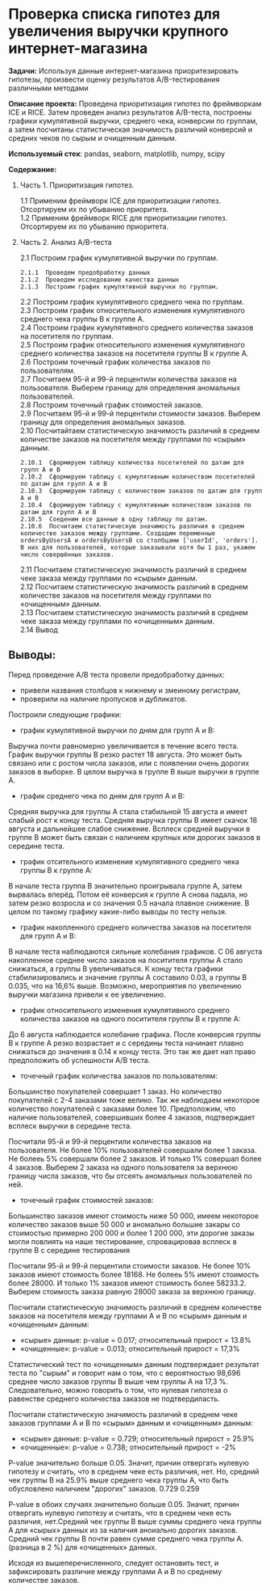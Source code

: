# Проверка списка гипотез для увеличения выручки крупного интернет-магазина

**Задачи:**  Используя данные интернет-магазина приоритезировать гипотезы, произвести оценку результатов A/B-тестирования различными методами

**Описание проекта:** Проведена приоритизация гипотез по фреймворкам ICE и RICE. Затем проведен анализ результатов A/B-теста, построены графики кумулятивной выручки, среднего чека, конверсии по группам, а затем посчитаны статистическая значимость различий конверсий
и средних чеков по сырым и очищенным данным.

**Используемый стек**: pandas, seaborn, matplotlib, numpy, scipy

**Содержание:**

1.  Часть 1. Приоритизация гипотез.

    1.1  Применим фреймворк ICE для приоритизации гипотез. Отсортируем их по убыванию приоритета.  
    1.2  Применим фреймворк RICE для приоритизации гипотез. Отсортируем их по убыванию приоритета.

2.  Часть 2. Анализ A/B-теста

    2.1  Построим график кумулятивной выручки по группам.

        2.1.1  Проведем предобработку данных  
        2.1.2  Проведем исследование качества данных  
        2.1.3  Построим график кумулятивной выручки по группам.

    2.2  Построим график кумулятивного среднего чека по группам.  
    2.3  Построим график относительного изменения кумулятивного среднего чека группы B к группе A.  
    2.4  Построим график кумулятивного среднего количества заказов на посетителя по группам.  
    2.5  Построим график относительного изменения кумулятивного среднего количества заказов на посетителя группы B к группе A.  
    2.6  Построим точечный график количества заказов по пользователям.  
    2.7  Посчитаем 95-й и 99-й перцентили количества заказов на пользователя. Выберем границу для определения аномальных пользователей.  
    2.8  Построим точечный график стоимостей заказов.  
    2.9  Посчитаем 95-й и 99-й перцентили стоимости заказов. Выберем границу для определения аномальных заказов.  
    2.10  Посчитайтаем статистическую значимость различий в среднем количестве заказов на посетителя между группами по «сырым» данным.

        2.10.1  Сформируем таблицу количества посетителей по датам для групп А и В  
        2.10.2  Сформируем таблицу с кумулятивным количеством посетителей по датам для групп А и В  
        2.10.3  Сформируем таблицу с количеством заказов по датам для групп А и В  
        2.10.4  Сформируем таблицу с кумулятивным количеством заказов по датам для групп А и В  
        2.10.5  Соеденим все данные в одну таблицу по датам.  
        2.10.6  Посчитаем статистическую значимость различия в среднем количестве заказов между группами. Создадим переменные ordersByUsersA и ordersByUsersB со столбцами ['userId', 'orders']. В них для пользователей, которые заказывали хотя бы 1 раз, укажем число совершённых заказов.

    2.11  Посчитаем статистическую значимость различий в среднем чеке заказа между группами по «сырым» данным.  
    2.12  Посчитаем статистическую значимость различий в среднем количестве заказов на посетителя между группами по «очищенным» данным.  
    2.13  Посчитаем статистическую значимость различий в среднем чеке заказа между группами по «очищенным» данным.  
    2.14  Вывод

## Выводы: ##

Перед проведение А/В теста провели предобработку данных:
- привели названия столбцов к нижнему и змеиному регистрам,
- проверили на наличие пропусков и дубликатов.

Построили следующие графики:

- график кумулятивной выручки по дням для групп А и В:

Выручка почти равномерно увеличивается в течение всего теста.
График выручки группы В резко растет 18 августа. Это может быть связано или с ростом числа заказов, или с появлении очень дорогих заказов в выборке. В целом выручка в группе В выше выручки в группе А.


- график среднего чека по дням для групп А и В:

Средняя выручка для группы А стала стабильной 15 августа и имеет слабый рост к концу теста. Средняя выручка группы В имеет скачок 18 августа и дальнейшее слабое снижение. Всплеск средней выручки в группе В может быть связан с наличием крупных или дорогих заказов в середине теста.

 
- график отсительного изменение кумулятивного среднего чека группы B к группе A:

В начале теста группа B значительно проигрывала группе A, затем вырвалась вперёд. Потом её конверсия к группе А снова падала, но затем резко возросла и со значения 0.5 начала плавное снижение. В целом по такому графику какие-либо выводы по тесту нельзя.

- график накопленного среднего количества заказов на посетителя для групп А и В:

В начале теста наблюдаются сильные колебания графиков. С 06 августа накопленное среднее число заказов на поситителя группы А стало снижаться, а группы В увеличиваться. К концу теста графики стабилизировались и значение группы А составило 0.03, а группы В 0.035, что на 16,6% выше. Возможно, мероприятия по увеличению выручки магазина привели к ее увеличению.


- график относительного изменения кумулятивного среднего количества заказов на одного поситителя группы B к группе A:

До 6 августа наблюдается колебание графика. После конверсия группы В к группе А резко возрастает и с середины теста начинает плавно снижаться до значения в 0.14 к концу теста. Это так же дает нап право предположить об успешности А/В теста.

- точечный график количества заказов по пользователям:

Большинство покупателей совершает 1 заказ. Но количество покупателей с 2-4 заказами тоже велико. Так же наблюдаем некоторое количество покупателей с заказами более 10. Предположим, что наличие пользователей, совершивших более 4 заказов, подтверждает всплеск выручки в середине теста.


Посчитали 95-й и 99-й перцентили количества заказов на пользователя. Не более 10% пользователей совершали более 1 заказа. Не болееь 5% совершали более 2 заказов. И только 1% совершал более 4 заказов. Выберем 2 заказа на одного пользователя за верхнюю границу числа заказов, что бы отсеять аномальных пользователей по ней.


- точечный график стоимостей заказов:

Большинство заказов имеют стоимость ниже 50 000, имеем некоторое количество заказов выше 50 000 и аномально большие закары со стоимостью примерно 200 000 и более 1 200 000, эти дорогие заказы могли повлиять на наше тестирование, спровацировав всплеск в группе В с середине тестирования

Посчитали 95-й и 99-й перцентили стоимости заказов. Не более 10% заказов имеют стоимость более 18168. Не болееь 5% имеют стоимость более 28000. И только 1% заказов имеют стоимость более 58233.2. Выберем стоимость заказа равную 28000 заказа за верхнюю границу.


Посчитали статистическую значимость различий в среднем количестве заказов на посетителя между группами А и В по «сырым» данным и «очищенным» данным:

- «сырые» данные: p-value = 0.017; относительный прирост = 13.8%
- «очищенные»: p-value = 0.013; относительный прирост = 17,3%

Статистический тест по «очищенным» данным подтверждает результат теста по "сырым" и говорит нам о том, что с вероятностью 98,696 среднее число заказов группы В выше чем группы А на 17,3 %. Следовательно, можно говорить о том, что нулевая гипотеза о равенстве среднего количества заказов не подтвердиласть.



Посчитали статистическую значимость различий в среднем чеке заказов группами А и В по «сырым» данным и «очищенным» данным:

- «сырые» данные: p-value = 0.729; относительный прирост = 25.9%
- «очищенные»: p-value = 0.738; относительный прирост = -2%

P-value значительно больше 0.05. Значит, причин отвергать нулевую гипотезу и считать, что в среднем чеке есть различия, нет. Но, средний чек группы B на 25.9% выше среднего чека группы A, что быть обусловлено наличием "дорогих" заказов.
0.729
0.259

P-value в обоих случаях значительно больше 0.05. Значит, причин отвергать нулевую гипотезу и считать, что в среднем чеке есть различия, нет.Cредний чек группы B выше суммы среднего чека группы A для «сырых» данных из за наличия аноиально дорогих заказов.  Cредний чек группы B почти равен сумме среднего чека группы A. (разница в 2 %) для «очищенных» данных. 

Исходя из вышеперечисленного, следует остановить тест, и зафиксировать различие между группами А и В по среднему количестве заказов.

